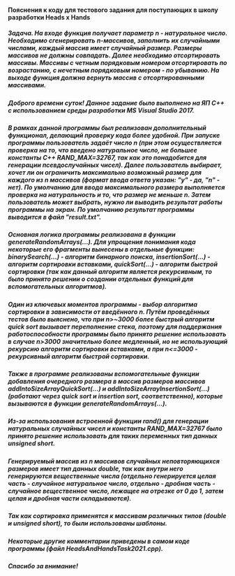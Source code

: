 #### Пояснения к коду для тестового задания для поступающих в школу разработки Heads x Hands

##### Задача. На входе функция получает параметр n - натуральное число. Необходимо сгенерировать n-массивов, заполнить их случайными числами, каждый массив имеет случайный размер. Размеры массивов не должны совпадать. Далее необходимо отсортировать массивы. Массивы с четным порядковым номером отсортировать по возрастанию, с нечетным порядковым номером - по убыванию. На выходе функция должна вернуть массив с отсортированными массивами.

##### Доброго времени суток! Данное задание было выполнено на ЯП C++ с использованием среды разработки MS Visual Studio 2017.
##### В рамках данной программы был реализован дополнительный функционал, делающий проверку кода более удобной. При запуске программы пользователь задаёт число n (при этом осуществляется проверка на то, что введено натуральное число, не большее константы C++ RAND_MAX=32767, так как это понадобится для генерации псевдослучайных чисел). Далее пользователь выбирает, хочет ли он ограничить максимально возможный размер для каждого из n массивов (формат ввода ответа указан: "y" - да, "n" - нет). По умолчанию для ввода максимального размера выполняется проверка на натуральность и то, что размер не меньше n. Затем пользователь может выбрать, нужно ли выводить результат работы программы на экран. По умолчанию результат программы выводится в файл "result.txt".
##### Основная логика программы реализована в функции generateRandomArrays(...). Для упрощения понимания кода некоторые его фрагменты вынесены в отдельные функции: binarySearch(...) - алгоритм бинарного поиска, insertionSort(...) - алгоритм сортировки вставками, quickSort(...) - алгоритм быстрой сортировки (так как данный алгоритм является рекурсивным, то было принято решении о создании отдельных функций для вспомогательных алгоритмов). 
##### Один из ключевых моментов программы - выбор алгоритма сортировки в зависимости от введённого n. Путём проведённых тестов было выяснено, что при n>~3000 более быстрый алгоритм quick sort вызывает переполнение стека, поэтому для поддержания работоспособности программы было принято решение использовать в случае n>3000 значительно более медленный, но не использующий рекурсию алгоритм сортировки вставками, а при n<=3000 - рекурсивный алгоритм быстрой сортировки.
##### Также в программе реализованы вспомогательные функции добавления очередного размера в массив размеров массивов addIntoSizeArrayQuickSort(...) и addIntoSizeArrayInsertionSort(...) (работают через quick sort и insertion sort, соответственно), которые вызываются в функции generateRandomArrays(...).
##### Из-за использования встроенной функции rand() для генерации натуральных случайных чисел и константы RAND_MAX=32767 было принято решение использовать для таких переменных тип данных unsigned short.
##### Генерируемый массив из n массивов случайных неповторяющихся размеров имеет тип данных double, так как внутри него генерируются вещественные числа (отдельно генерируется целая часть - случайное натуральное число, отдельно - дробная часть - случайное вещественное число, лежащее на отрезке от 0 до 1, затем целая и дробная части складываются).
##### Так как сортировка применятся к массивам различных типов (double и unsigned short), то были использованы шаблоны.
##### Некоторые другие комментарии приведены в самом коде программы (файл HeadsAndHandsTask2021.cpp).

##### Спасибо за внимание!

